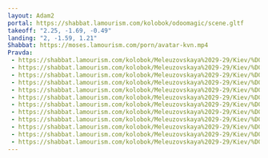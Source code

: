 ```yaml
---
layout: Adam2
portal: https://shabbat.lamourism.com/kolobok/odoomagic/scene.gltf
takeoff: "2.25, -1.69, -0.49"
landing: "2, -1.59, 1.21"
Shabbat: https://moses.lamourism.com/porn/avatar-kvn.mp4
Pravda:
 - https://shabbat.lamourism.com/kolobok/Meleuzovskaya%2029-29/Kiev/%D0%A8%D0%B2%D0%B0%D1%80%D1%86%D0%B5%D0%BD%D0%B5%D0%B3%D0%B3%D0%B5%D1%80.jpg
 - https://shabbat.lamourism.com/kolobok/Meleuzovskaya%2029-29/Kiev/%D0%A8%D0%B2%D0%B0%D1%80%D1%86%D0%B5%D0%BD%D0%B5%D0%B3%D0%B3%D0%B5%D1%80.jpg
 - https://shabbat.lamourism.com/kolobok/Meleuzovskaya%2029-29/Kiev/%D0%A8%D0%B2%D0%B0%D1%80%D1%86%D0%B5%D0%BD%D0%B5%D0%B3%D0%B3%D0%B5%D1%80.jpg
 - https://shabbat.lamourism.com/kolobok/Meleuzovskaya%2029-29/Kiev/%D0%A8%D0%B2%D0%B0%D1%80%D1%86%D0%B5%D0%BD%D0%B5%D0%B3%D0%B3%D0%B5%D1%80.jpg
 - https://shabbat.lamourism.com/kolobok/Meleuzovskaya%2029-29/Kiev/%D0%A8%D0%B2%D0%B0%D1%80%D1%86%D0%B5%D0%BD%D0%B5%D0%B3%D0%B3%D0%B5%D1%80.jpg
 - https://shabbat.lamourism.com/kolobok/Meleuzovskaya%2029-29/Kiev/%D0%A8%D0%B2%D0%B0%D1%80%D1%86%D0%B5%D0%BD%D0%B5%D0%B3%D0%B3%D0%B5%D1%80.jpg
 - https://shabbat.lamourism.com/kolobok/Meleuzovskaya%2029-29/Kiev/%D0%A8%D0%B2%D0%B0%D1%80%D1%86%D0%B5%D0%BD%D0%B5%D0%B3%D0%B3%D0%B5%D1%80.jpg
 - https://shabbat.lamourism.com/kolobok/Meleuzovskaya%2029-29/Kiev/%D0%A8%D0%B2%D0%B0%D1%80%D1%86%D0%B5%D0%BD%D0%B5%D0%B3%D0%B3%D0%B5%D1%80.jpg
 - https://shabbat.lamourism.com/kolobok/Meleuzovskaya%2029-29/Kiev/%D0%A8%D0%B2%D0%B0%D1%80%D1%86%D0%B5%D0%BD%D0%B5%D0%B3%D0%B3%D0%B5%D1%80.jpg
 - https://shabbat.lamourism.com/kolobok/Meleuzovskaya%2029-29/Kiev/%D0%A8%D0%B2%D0%B0%D1%80%D1%86%D0%B5%D0%BD%D0%B5%D0%B3%D0%B3%D0%B5%D1%80.jpg
 - https://shabbat.lamourism.com/kolobok/Meleuzovskaya%2029-29/Kiev/%D0%A8%D0%B2%D0%B0%D1%80%D1%86%D0%B5%D0%BD%D0%B5%D0%B3%D0%B3%D0%B5%D1%80.jpg
 - https://shabbat.lamourism.com/kolobok/Meleuzovskaya%2029-29/Kiev/%D0%A8%D0%B2%D0%B0%D1%80%D1%86%D0%B5%D0%BD%D0%B5%D0%B3%D0%B3%D0%B5%D1%80.jpg
---
```

